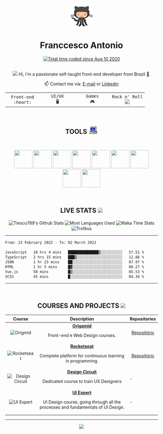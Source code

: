 <p align="center">
  <img align="center" src="https://raw.githubusercontent.com/iCharlesZ/FigureBed/master/img/octocat.gif" width="80px">
</p>
<h1 align="center"><b>Franccesco Antonio</b></h1>
<div align="center">
  <a href="https://wakatime.com/@62f6db84-d112-4fd8-b4c8-59649659eabb">
    <img src="https://wakatime.com/badge/user/62f6db84-d112-4fd8-b4c8-59649659eabb.svg" alt="Total time coded since Aug 10 2020" />
  </a>
</div>
<br>

<p align="center"><img src="https://github.com/TheDudeThatCode/TheDudeThatCode/blob/master/Assets/Hi.gif" width="30px"> Hi, i'm a passionate self-taught front-end developer from Brazil 🚀.</p>
<p align="center">📫 Contact me via: <a href="mailto:franccesco_@hotmail.com">E-mail</a> or <a href="https://www.linkedin.com/in/franccesco-antonio/">Linkedin</a></p>

<table align="center">
  <tbody>
    <tr>
      <td width="25%" align="center">
        <samp>Front-end <br>:heart:</samp>
      </td>
      <td width="25%" align="center">
        <samp>UI/UX <br>🖥</samp>
      </td>
      <td width="25%" align="center">
        <samp>Games <br>🎮</samp>
      </td>
      <td width="25%" align="center">
        <samp>Rock n' Roll <br><img width="30px" src="https://github.com/TheDudeThatCode/TheDudeThatCode/blob/master/Assets/headbang.gif"></samp>
      </td>
    </tr>
  </tbody>
</table>
<br>

<h2 align="center"><b>TOOLS</b> <img width="30px" src="https://github.com/TheDudeThatCode/TheDudeThatCode/blob/master/Assets/PC.gif" /></h2>
<br>

<p align="center">
  <img width="60" height="60" margin="auto" src="https://cdn.svgporn.com/logos/html-5.svg" />
  <img width="60" height="60" margin="auto" src="https://cdn.svgporn.com/logos/css-3.svg" />
  <img width="60" height="60" margin="auto" src="https://cdn.svgporn.com/logos/typescript-icon.svg" />
  <img width="60" height="60" margin="auto" src="https://cdn.svgporn.com/logos/react.svg" />
  <img width="60" height="60" margin="auto" src="https://cdn.svgporn.com/logos/vue.svg" />
  <img width="60" height="60" margin="auto" src="https://cdn.svgporn.com/logos/sass.svg" />
  <img width="60" height="60" margin="auto" src="https://cdn.svgporn.com/logos/python.svg" />
  <img width="60" height="60" margin="auto" src="https://cdn.svgporn.com/logos/figma.svg" />
  <img width="60" height="60" margin="auto" src="https://cdn.svgporn.com/logos/git-icon.svg" />
</p>

<br>
<h2 align="center"><b>LIVE STATS <img width="30px" src="https://github.com/TheDudeThatCode/TheDudeThatCode/blob/master/Assets/hmm.gif"></b></h2>

<div align="center">
  <img align="center" height="180em" src="https://github-readme-stats.vercel.app/api?username=Tiesco789&show_icons=true&hide_border=true&theme=tokyonight" alt="Tiesco789's Github Stats" />
  <img align="center" height="180em" src="https://github-readme-stats.vercel.app/api/top-langs/?username=Tiesco789&show_icons=true&hide_border=true&theme=tokyonight&hide=java,objective-c&layout=compact" alt="Most Languages Used" />
  <img align="center" src="https://github-readme-stats-taupe-two.vercel.app/api/wakatime?username=@Tiesco&hide_title=true&hide_border=true&langs_count=5" alt="Waka Time Stats"/>
  <img align="center" src="https://github-profile-trophy.vercel.app/?username=Tiesco789&theme=juicyfresh&no-frame=true&row=1&&margin-w=20&no-bg=true" alt="Troféus" />
  
</div>


---

<!--START_SECTION:waka-->

```text
From: 23 February 2022 - To: 02 March 2022

JavaScript   10 hrs 4 mins   ██████████████▒░░░░░░░░░░   57.51 %
TypeScript   2 hrs 15 mins   ███▒░░░░░░░░░░░░░░░░░░░░░   12.86 %
JSON         1 hr 23 mins    ██░░░░░░░░░░░░░░░░░░░░░░░   07.97 %
HTML         1 hr 5 mins     █▓░░░░░░░░░░░░░░░░░░░░░░░   06.27 %
Vue.js       58 mins         █▒░░░░░░░░░░░░░░░░░░░░░░░   05.53 %
SCSS         45 mins         █░░░░░░░░░░░░░░░░░░░░░░░░   04.34 %
```

<!--END_SECTION:waka-->

---

<br>
<h2 align="center">COURSES AND PROJECTS <img width="30px" src="https://github.com/TheDudeThatCode/TheDudeThatCode/blob/master/Assets/gandalf_parrot.gif"></h2>
<table>
  <thead>
    <tr>
      <th>Course</th>
      <th>Description</th>
      <th>Repositories</th>
    </tr>
  </thead>
  <tbody>
    <tr>
      <td align="center">
        <img src="https://camo.githubusercontent.com/fad076964153428686494d191eb53e5ae42a0438e1e70ebad2305064a4821f26/68747470733a2f2f646f6974792e636f6d2e62722f6d656469612f646f6974792f706172636569726f732f32313437345f706172636569726f2e706e67" alt="Origmid" width="25%"/>
      </td>
      <td align="center">
        <a href="https://origamid.com.br" alt="Origamid"><b>Origamid</b></a>
        <p>Front-end e Web Design courses.</p>
      </td>
      <td align="center">
        <a href="https://github.com/Tiesco789/Origamid" alt="Repositório">Repositório</a>
      </td>
    </tr>
    <tr>
      <td align="center">
        <img src="https://www.rocketseat.com.br/_next/image?url=%2Fassets%2Flogos%2Frocketseat.svg&w=256&q=100" alt="Rocketseat" height="28" />
      </td>
      <td align="center">
        <a href="https://www.rocketseat.com.br/" alt="Rocketseat"><b>Rocketseat</b></a>
        <p>Complete platform for continuous learning in programming.</p>
      </td>
      <td align="center">
        <a href="https://github.com/Tiesco789/rocketseat-ignite" alt="Repositório">Repositório</a>
      </td>
    </tr>
    <tr>
      <td align="center">
        <img src="https://www.designcircuit.co/dc/svg/dc-logo.svg" alt="Design Circuit" height="40" />
      </td>
      <td align="center">
        <a href="https://www.designcircuit.co/" alt="Design Circuit"><b>Design Circuit</b></a>
        <p>Dedicated course to train UX Designers</p>
      </td>
      <td>
        -
      </td>
    </tr>
    <tr>
      <td align="center">
        <img src="https://uiexpert.com.br/assets/logo-ui-expert.svg" alt="UI Expert" height="28" />
      </td>
      <td  align="center">
        <a href="https://uiexpert.com.br/" alt="UI Expert"><b>UI Expert</b></a>
        <p>UI Design course, going through all the processes and fundamentals of UI Design.</p>
      </td>
      <td>
        -
      </td>
    </tr>
  </tbody>
</table>

<hr>

<p align="center">
  <img src="https://github.com/TheDudeThatCode/TheDudeThatCode/blob/master/Assets/dino.gif" />
</p>
